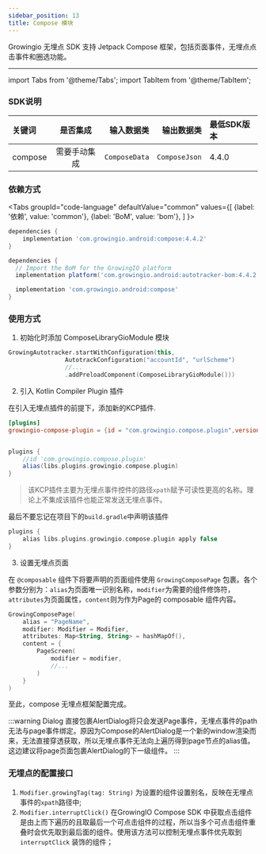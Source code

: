 ```yaml
---
sidebar_position: 13
title: Compose 模块
---
```


Growingio 无埋点 SDK 支持 Jetpack Compose 框架，包括页面事件，无埋点点击事件和圈选功能。

--------
import Tabs from '@theme/Tabs';
import TabItem from '@theme/TabItem';

### SDK说明
| 关键词   | 是否集成|  输入数据类 | 输出数据类 | 最低SDK版本 |
| :------- | :------:   | --:|  ---:| :---|
| compose  | 需要手动集成 | `ComposeData` | `ComposeJson` | 4.4.0 |

### 依赖方式
<Tabs
  groupId="code-language"
  defaultValue="common"
  values={[
    {label: '依赖', value: 'common'},
    {label: 'BoM', value: 'bom'},
  ]
}>

<TabItem value="common">

```groovy
dependencies {
	implementation 'com.growingio.android:compose:4.4.2'
}
```
</TabItem>

<TabItem value="bom">

```groovy
dependencies {
  // Import the BoM for the GrowingIO platform
  implementation platform('com.growingio.android:autotracker-bom:4.4.2')

  implementation 'com.growingio.android:compose'
}
```

</TabItem>
</Tabs>

### 使用方式

1. 初始化时添加 ComposeLibraryGioModule 模块

```kotlin
GrowingAutotracker.startWithConfiguration(this,
                AutotrackConfiguration("accountId", "urlScheme")
                //...
                .addPreloadComponent(ComposeLibraryGioModule()))
```

2. 引入 Kotlin Compiler Plugin 插件

在引入无埋点插件的前提下，添加新的KCP插件.

```toml
[plugins]
growingio-compose-plugin = {id = "com.growingio.compose.plugin",version = "4.4.0"}
```

```groovy

plugins {
    //id 'com.growingio.compose.plugin'
    alias(libs.plugins.growingio.compose.plugin)
}

```

> 该KCP插件主要为无埋点事件控件的路径`xpath`赋予可读性更高的名称。理论上不集成该插件也能正常发送无埋点事件。

最后不要忘记在项目下的`build.gradle`中声明该插件
```groovy
plugins {
    alias libs.plugins.growingio.compose.plugin apply false
}
```

3. 设置无埋点页面

在 `@composable` 组件下将要声明的页面组件使用 `GrowingComposePage` 包裹。各个参数分别为：`alias`为页面唯一识别名称，`modifier`为需要的组件修饰符，`attributes`为页面属性，`content`则为作为Page的 composable 组件内容。

```kotlin
GrowingComposePage(
    alias = "PageName",
    modifier: Modifier = Modifier,
    attributes: Map<String, String> = hashMapOf(),
    content = {
        PageScreen(
            modifier = modifier,
            //...
        )
    }
)
```
至此，compose 无埋点框架配置完成。

:::warning Dialog
直接包裹AlertDialog将只会发送Page事件，无埋点事件的path无法与page事件绑定。原因为Compose的AlertDialog是一个新的window渲染而来，无法直接穿透获取，所以无埋点事件无法向上遍历得到page节点的alias值。这边建议将page页面包裹AlertDialog的下一级组件。
:::

### 无埋点的配置接口

1. `Modifier.growingTag(tag: String)` 为设置的组件设置别名，反映在无埋点事件的`xpath`路径中;
2. `Modifier.interruptClick()` 在GrowingIO Compose SDK 中获取点击组件是由上而下遍历的且取最后一个可点击组件的过程，所以当多个可点击组件重叠时会优先取到最后面的组件。使用该方法可以控制无埋点事件优先取到 `interruptClick` 装饰的组件；

